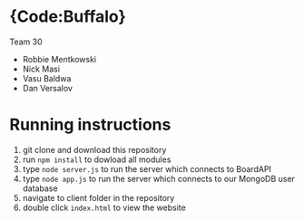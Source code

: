 # {Code:Buffalo}

Team 30

* Robbie Mentkowski
* Nick Masi
* Vasu Baldwa
* Dan Versalov

# Running instructions

1. git clone and download this repository
2. run `npm install` to dowload all modules
3. type `node server.js` to run the server which connects to BoardAPI
4. type `node app.js` to run the server which connects to our MongoDB user database
4. navigate to client folder in the repository
5. double click `index.html` to view the website
